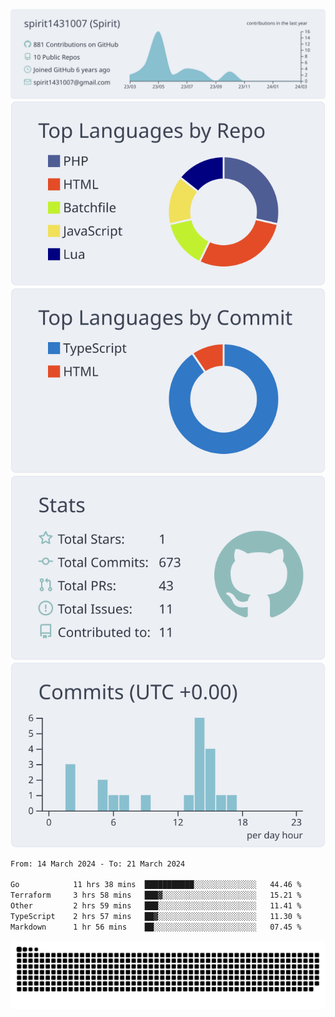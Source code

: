 [![](https://raw.githubusercontent.com/spirit1431007/spirit1431007/master/profile-summary-card-output/nord_bright/0-profile-details.svg)](https://git.io/spiritx)
[![](https://raw.githubusercontent.com/spirit1431007/spirit1431007/master/profile-summary-card-output/nord_bright/1-repos-per-language.svg)](https://git.io/spiritx) [![](https://raw.githubusercontent.com/spirit1431007/spirit1431007/master/profile-summary-card-output/nord_bright/2-most-commit-language.svg)](https://git.io/spiritx)
[![](https://raw.githubusercontent.com/spirit1431007/spirit1431007/master/profile-summary-card-output/nord_bright/3-stats.svg)](https://git.io/spiritx) [![](https://raw.githubusercontent.com/spirit1431007/spirit1431007/master/profile-summary-card-output/nord_bright/4-productive-time.svg)](https://git.io/spiritx)

<!--START_SECTION:waka-->

```txt
From: 14 March 2024 - To: 21 March 2024

Go            11 hrs 38 mins  ███████████░░░░░░░░░░░░░░   44.46 %
Terraform     3 hrs 58 mins   ███▓░░░░░░░░░░░░░░░░░░░░░   15.21 %
Other         2 hrs 59 mins   ███░░░░░░░░░░░░░░░░░░░░░░   11.41 %
TypeScript    2 hrs 57 mins   ██▓░░░░░░░░░░░░░░░░░░░░░░   11.30 %
Markdown      1 hr 56 mins    ██░░░░░░░░░░░░░░░░░░░░░░░   07.45 %
```

<!--END_SECTION:waka-->

![contribution](https://github.com/spirit1431007/spirit1431007/blob/output/github-contribution-grid-snake.svg)
